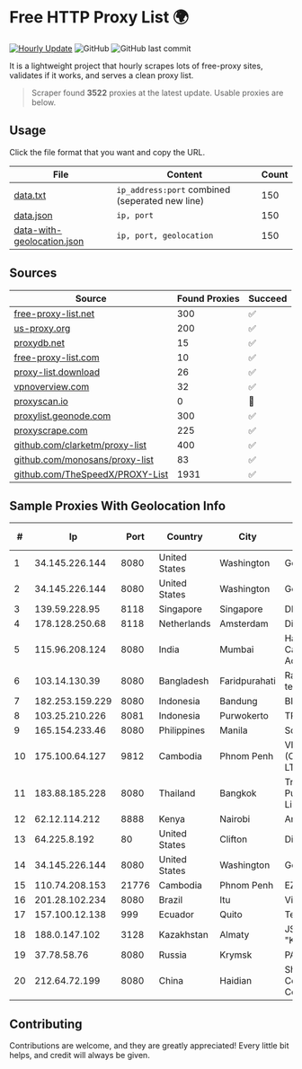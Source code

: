 
# Free HTTP Proxy List 🌍

[![Hourly Update](https://github.com/mertguvencli/http-proxy-list/actions/workflows/main.yml/badge.svg?branch=main)](https://github.com/mertguvencli/http-proxy-list/actions/workflows/main.yml)
![GitHub](https://img.shields.io/github/license/mertguvencli/http-proxy-list)
![GitHub last commit](https://img.shields.io/github/last-commit/mertguvencli/http-proxy-list)

It is a lightweight project that hourly scrapes lots of free-proxy sites, validates if it works, and serves a clean proxy list.


> Scraper found **3522** proxies at the latest update. Usable proxies are below.

## Usage

Click the file format that you want and copy the URL.


|File|Content|Count|
|----|-------|-----|
|[data.txt](https://raw.githubusercontent.com/mertguvencli/http-proxy-list/main/proxy-list/data.txt)|`ip_address:port` combined (seperated new line)|150|
|[data.json](https://raw.githubusercontent.com/mertguvencli/http-proxy-list/main/proxy-list/data.json)|`ip, port`|150|
|[data-with-geolocation.json](https://raw.githubusercontent.com/mertguvencli/http-proxy-list/main/proxy-list/data-with-geolocation.json)|`ip, port, geolocation`|150|

## Sources

|Source|Found Proxies|Succeed|
|------|-------------|-------|
|[free-proxy-list.net](https://free-proxy-list.net)|300|✅|
|[us-proxy.org](https://www.us-proxy.org)|200|✅|
|[proxydb.net](http://proxydb.net)|15|✅|
|[free-proxy-list.com](https://free-proxy-list.com/?page=&port=&type%5B%5D=http&type%5B%5D=https&up_time=0&search=Search)|10|✅|
|[proxy-list.download](https://www.proxy-list.download/HTTP)|26|✅|
|[vpnoverview.com](https://vpnoverview.com/privacy/anonymous-browsing/free-proxy-servers)|32|✅|
|[proxyscan.io](https://www.proxyscan.io)|0|🚫|
|[proxylist.geonode.com](https://proxylist.geonode.com/api/proxy-list?limit=300&page=1&sort_by=lastChecked&sort_type=desc&protocols=http,https)|300|✅|
|[proxyscrape.com](https://api.proxyscrape.com/v2/?request=displayproxies&protocol=http&timeout=10000&country=all&ssl=all&anonymity=all)|225|✅|
|[github.com/clarketm/proxy-list](https://raw.githubusercontent.com/clarketm/proxy-list/master/proxy-list-raw.txt)|400|✅|
|[github.com/monosans/proxy-list](https://raw.githubusercontent.com/monosans/proxy-list/main/proxies/http.txt)|83|✅|
|[github.com/TheSpeedX/PROXY-List](https://raw.githubusercontent.com/TheSpeedX/PROXY-List/master/http.txt)|1931|✅|


## Sample Proxies With Geolocation Info

|#|Ip|Port|Country|City|Internet Service Provider|
|-|--|----|-------|----|-------------------------|
|1|34.145.226.144|8080|United States|Washington|Google LLC|
|2|34.145.226.144|8080|United States|Washington|Google LLC|
|3|139.59.228.95|8118|Singapore|Singapore|DIGITALOCEAN|
|4|178.128.250.68|8118|Netherlands|Amsterdam|DigitalOcean|
|5|115.96.208.124|8080|India|Mumbai|Hathway IP over Cable Internet Access|
|6|103.14.130.39|8080|Bangladesh|Faridpurahati|Radiant telecommunications|
|7|182.253.159.229|8080|Indonesia|Bandung|BIZNET|
|8|103.25.210.226|8081|Indonesia|Purwokerto|TRANSDATA|
|9|165.154.233.46|8080|Philippines|Manila|Scloud Pte Ltd|
|10|175.100.64.127|9812|Cambodia|Phnom Penh|VIETTEL (CAMBODIA) PTE., LTD|
|11|183.88.185.228|8080|Thailand|Bangkok|Triple T Broadband Public Company Limited|
|12|62.12.114.212|8888|Kenya|Nairobi|Angani-Zone1|
|13|64.225.8.192|80|United States|Clifton|DigitalOcean, LLC|
|14|34.145.226.144|8080|United States|Washington|Google LLC|
|15|110.74.208.153|21776|Cambodia|Phnom Penh|EZECOM limited|
|16|201.28.102.234|8080|Brazil|Itu|Vivo|
|17|157.100.12.138|999|Ecuador|Quito|Telconet S.A|
|18|188.0.147.102|3128|Kazakhstan|Almaty|JSC "KazTransCom"|
|19|37.78.58.76|8080|Russia|Krymsk|PAO Rostelecom|
|20|212.64.72.199|8080|China|Haidian|Shenzhen Tencent Computer Systems Company Limited|



## Contributing

Contributions are welcome, and they are greatly appreciated! Every
little bit helps, and credit will always be given.

